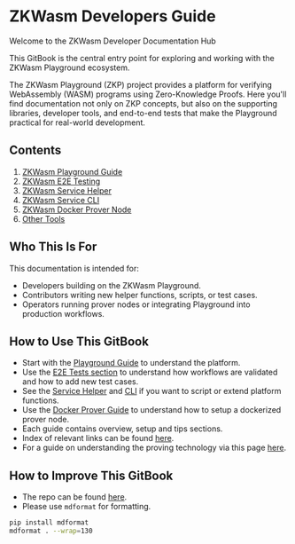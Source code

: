 # ZKWasm Developers Guide

Welcome to the ZKWasm Developer Documentation Hub

This GitBook is the central entry point for exploring and working with the ZKWasm Playground ecosystem.

The ZKWasm Playground (ZKP) project provides a platform for verifying WebAssembly (WASM) programs using Zero-Knowledge Proofs.
Here you'll find documentation not only on ZKP concepts, but also on the supporting libraries, developer tools, and end-to-end
tests that make the Playground practical for real-world development.

## Contents

1. [ZKWasm Playground Guide](./guides/zkwasm-playground/README.md)
1. [ZKWasm E2E Testing](./guides/zkwasm-e2e-testing/README.md)
1. [ZKWasm Service Helper](./guides/zkwasm-service-helper/README.md)
1. [ZKWasm Service CLI](./guides/zkwasm-service-cli/README.md)
1. [ZKWasm Docker Prover Node](./guides/prover-node-docker/README.md)
1. [Other Tools](./guides/other-tools/README.md)

## Who This Is For

This documentation is intended for:

- Developers building on the ZKWasm Playground.
- Contributors writing new helper functions, scripts, or test cases.
- Operators running prover nodes or integrating Playground into production workflows.

## How to Use This GitBook

- Start with the [Playground Guide](./guides/zkwasm-playground/README.md) to understand the platform.
- Use the [E2E Tests section](./guides/zkwasm-e2e-testing/README.md) to understand how workflows are validated and how to add new
  test cases.
- See the [Service Helper](./guides/zkwasm-service-helper/README.md) and [CLI](./guides/zkwasm-service-cli/README.md) if you want
  to script or extend platform functions.
- Use the [Docker Prover Guide](./guides/prover-node-docker/README.md) to understand how to setup a dockerized prover node.
- Each guide contains overview, setup and tips sections.
- Index of relevant links can be found [here](./links/README.md).
- For a guide on understanding the proving technology via this page [here](https://hackmd.io/@qozymandias/rkENXr3na).

## How to Improve This GitBook

- The repo can be found [here](https://github.com/ZhenXunGe/zkWASM-playground-book).
- Please use `mdformat` for formatting.

```bash
pip install mdformat
mdformat . --wrap=130
```
